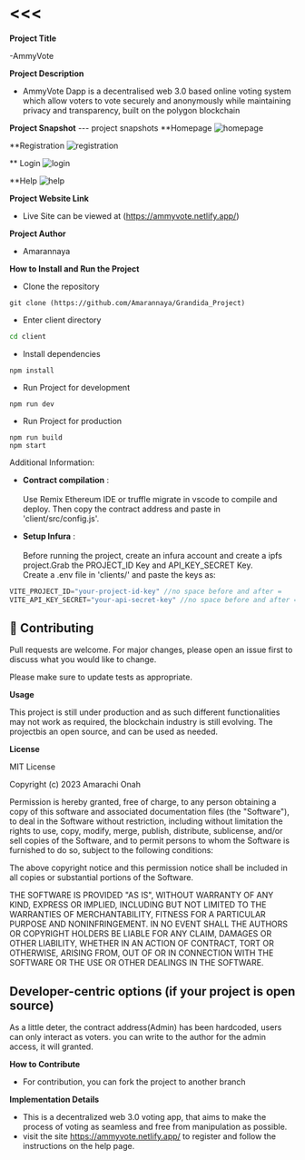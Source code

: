<<<
=======
**Project Title**

-AmmyVote

**Project Description**

- AmmyVote Dapp is a decentralised web 3.0 based online voting system which allow voters to vote securely and anonymously while maintaining privacy and transparency, built on the polygon blockchain

**Project Snapshot**
--- project snapshots
**Homepage
![homepage](https://user-images.githubusercontent.com/93910020/214582472-326439c7-2b67-4b4f-b085-7a061ce79e3e.png)

**Registration
![registration](https://user-images.githubusercontent.com/93910020/214582657-c59f1996-39e4-4f23-852f-def499ae142a.png)

** Login
![login](https://user-images.githubusercontent.com/93910020/214582728-2dbec387-6a2b-4205-8dec-f9d3576d0dbb.png)

**Help
![help](https://user-images.githubusercontent.com/93910020/214582797-67eaad76-96c9-432f-9e4d-b6336e3e49e1.png)


**Project Website Link**

- Live Site can be viewed at (https://ammyvote.netlify.app/)


**Project Author**

- Amarannaya


****How to Install and Run the Project****

- Clone the repository
```git
git clone (https://github.com/Amarannaya/Grandida_Project)
```
* Enter client directory
```bash
cd client
```
* Install dependencies
```npm
npm install
```
* Run Project for development
```npm
npm run dev
```
* Run Project for production
```npm
npm run build
npm start
```

Additional Information:
* __Contract compilation__ : <br><br>
Use Remix Ethereum IDE or truffle migrate in vscode to compile and deploy.
Then copy the contract address and paste in 'client/src/config.js'.

* __Setup Infura__ : <br><br>
Before running the project, create an infura account and create a ipfs project.Grab the PROJECT_ID Key and API_KEY_SECRET Key.<br>Create a .env file in 'clients/' and paste the keys as:
```javascript
VITE_PROJECT_ID="your-project-id-key" //no space before and after =
VITE_API_KEY_SECRET="your-api-secret-key" //no space before and after =
```

## :handshake: Contributing

Pull requests are welcome. For major changes, please open an issue first
to discuss what you would like to change.

Please make sure to update tests as appropriate.

**Usage**

 This project is still under production and as such different functionalities may not work as required, the blockchain industry is still evolving.
 The projectbis an open source, and can be used as needed.

**License**

MIT License

Copyright (c) 2023 Amarachi Onah

Permission is hereby granted, free of charge, to any person obtaining a copy
of this software and associated documentation files (the "Software"), to deal
in the Software without restriction, including without limitation the rights
to use, copy, modify, merge, publish, distribute, sublicense, and/or sell
copies of the Software, and to permit persons to whom the Software is
furnished to do so, subject to the following conditions:

The above copyright notice and this permission notice shall be included in all
copies or substantial portions of the Software.

THE SOFTWARE IS PROVIDED "AS IS", WITHOUT WARRANTY OF ANY KIND, EXPRESS OR
IMPLIED, INCLUDING BUT NOT LIMITED TO THE WARRANTIES OF MERCHANTABILITY,
FITNESS FOR A PARTICULAR PURPOSE AND NONINFRINGEMENT. IN NO EVENT SHALL THE
AUTHORS OR COPYRIGHT HOLDERS BE LIABLE FOR ANY CLAIM, DAMAGES OR OTHER
LIABILITY, WHETHER IN AN ACTION OF CONTRACT, TORT OR OTHERWISE, ARISING FROM,
OUT OF OR IN CONNECTION WITH THE SOFTWARE OR THE USE OR OTHER DEALINGS IN THE
SOFTWARE.


## **Developer-centric options (if your project is open source)**

As a little deter, the contract address(Admin) has been hardcoded, users can only interact as voters.
you can write to the author for the admin access, it will granted.

**How to Contribute**

- For contribution, you can fork the project to another branch


**Implementation Details**

- This is a decentralized web 3.0 voting app, that aims to make the process of voting as seamless and free from manipulation as possible.
- visit the site https://ammyvote.netlify.app/ to register and follow the instructions on the help page.
>>>
